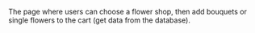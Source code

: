 The page where users can choose a flower shop, then add bouquets or single flowers to the cart (get data from the database).